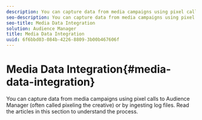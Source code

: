 ```yaml
---
description: You can capture data from media campaigns using pixel calls to Audience Manager (often called pixeling the creative) or by ingesting log files.
seo-description: You can capture data from media campaigns using pixel calls to Audience Manager (often called pixeling the creative) or by ingesting log files.
seo-title: Media Data Integration
solution: Audience Manager
title: Media Data Integration
uuid: 6f6bbd03-084b-4226-8809-3b00b467606f
---
```


# Media Data Integration{#media-data-integration}

You can capture data from media campaigns using pixel calls to Audience Manager (often called pixeling the creative) or by ingesting log files. Read the articles in this section to understand the process.

<!-- 

c_camp_data_int.xml

 -->

